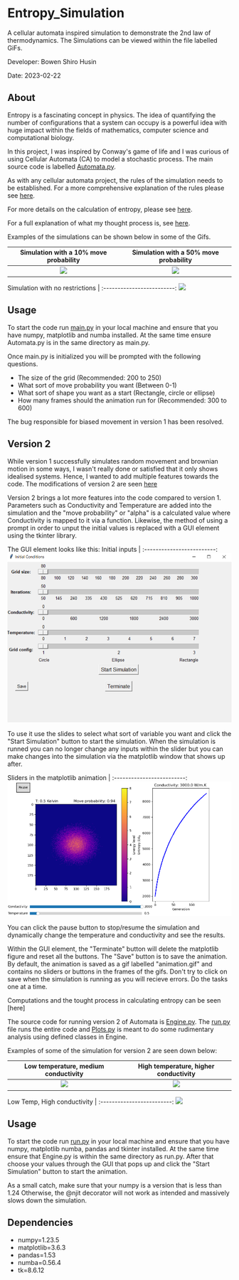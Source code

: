# Entropy_Simulation
A cellular automata inspired simulation to demonstrate the 2nd law of thermodynamics. 
The Simulations can be viewed within the file labelled GiFs. 

Developer: Bowen Shiro Husin

Date: 2023-02-22

## About
Entropy is a fascinating concept in physics. The idea of quantifying the number of configurations that a system can occupy is a powerful idea with huge impact within the fields of mathematics, computer science and computational biology. 

In this project, I was inspired by Conway's game of life and I was curious of using Cellular Automata (CA) to model a stochastic process. The main source code is labelled [Automata.py](https://github.com/ShiroHusin/Entropy_Simulation/blob/main/Code/Automata.py).

As with any cellular automata project, the rules of the simulation needs to be established. For a more comprehensive explanation of the rules please see [here](https://github.com/ShiroHusin/Entropy_Simulation/blob/main/rules.md).

For more details on the calculation of entropy, please see [here](https://github.com/ShiroHusin/Entropy_Simulation/blob/main/Entropy_Computation.pdf).

For a full explanation of what my thought process is, see [here](https://github.com/ShiroHusin/Entropy_Simulation/blob/main/Thoughts.pdf).

Examples of the simulations can be shown below in some of the Gifs. 

Simulation with a 10% move probability  |  Simulation with a 50% move probability |  
:-------------------------:|:-------------------------:|
![](https://github.com/ShiroHusin/Entropy_Simulation/blob/main/GiFs/Entropy_alpha%3D10%25.gif)  |  ![](https://github.com/ShiroHusin/Entropy_Simulation/blob/main/GiFs/Entropy_alpha%3D50%25.gif)| 


Simulation with no restrictions |
:-------------------------:
![](https://github.com/ShiroHusin/Entropy_Simulation/blob/main/GiFs/Entropy_alpha%3D100%25.gif)

## Usage 
To start the code run [main.py](https://github.com/ShiroHusin/Entropy_Simulation/blob/main/Code/main.py) in your local machine and ensure that you have numpy, matplotlib and numba installed. 
At the same time ensure Automata.py is in the same directory as main.py.

Once main.py is initialized you will be prompted with the following questions.
 - The size of the grid (Recommended: 200 to 250)
 - What sort of move probability you want (Between 0-1)
 - What sort of shape you want as a start (Rectangle, circle or ellipse)
 - How many frames should the animation run for (Recommended: 300 to 600) 

The bug responsible for biased movement in version 1 has been resolved.

## Version 2 
While version 1 successfully simulates random movement and brownian motion in some ways, I wasn't really done or satisfied that it only shows idealised systems. Hence, I wanted to add multiple features towards the code. The modifications of version 2 are seen [here](https://github.com/ShiroHusin/Entropy_Simulation/blob/main/Rules.md)

Version 2 brings a lot more features into the code compared to version 1. Parameters such as Conductivity and Temperature are added into the simulation and the "move probability" or "alpha" is a calculated value where Conductivity is mapped to it via a function. Likewise, the method of using a prompt in order to unput the initial values is replaced with a GUI element using the tkinter library. 

The GUI element looks like this: 
Initial inputs |
:-------------------------:
![](https://github.com/ShiroHusin/Entropy_Simulation/blob/main/GiFs/GUI.png)

To use it use the slides to select what sort of variable you want and click the "Start Simulation" button to start the simulation. When the simulation is runned you can no longer change any inputs within the slider but you can make changes into the simulation via the matplotlib window that shows up after. 

Sliders in the matplotlib animation |
:-------------------------:
![](https://github.com/ShiroHusin/Entropy_Simulation/blob/main/GiFs/Slider_example.png)

You can click the pause button to stop/resume the simulation and dynamically change the temperature and conductivity and see the results. 

Within the GUI element, the "Terminate" button will delete the matplotlib figure and reset all the buttons. The "Save" button is to save the animation. By default, the animation is saved as a gif labelled "animation.gif" and contains no sliders or buttons in the frames of the gifs. Don't try to click on save when the simulation is running as you will recieve errors. Do the tasks one at a time. 

Computations and the tought process in calculating entropy can be seen [here]

The source code for running version 2 of Automata is [Engine.py](https://github.com/ShiroHusin/Entropy_Simulation/blob/main/Code%20Version%202/Engine.py). The [run.py](https://github.com/ShiroHusin/Entropy_Simulation/blob/main/Code%20Version%202/run.py) file runs the entire code and [Plots.py](https://github.com/ShiroHusin/Entropy_Simulation/blob/main/Code%20Version%202/Plots.py) is meant to do some rudimentary analysis using defined classes in Engine.

Examples of some of the simulation for version 2 are seen down below: 

Low temperature, medium conductivity  |  High temperature, higher conductivity |  
:-------------------------:|:-------------------------:|
![](https://github.com/ShiroHusin/Entropy_Simulation/blob/main/GiFs/animation_2.gif)  |  ![](https://github.com/ShiroHusin/Entropy_Simulation/blob/main/GiFs/animation_3.gif)| 


Low Temp, High conductivity |
:-------------------------:
![](https://github.com/ShiroHusin/Entropy_Simulation/blob/main/GiFs/animation_1.gif)
## Usage 
To start the code run [run.py](https://github.com/ShiroHusin/Entropy_Simulation/blob/main/Code%20Version%202/run.py) in your local machine and ensure that you have numpy, matplotlib numba, pandas and tkinter installed.
At the same time ensure that Engine.py is within the same directory as run.py. After that choose your values through the GUI that pops up and click the "Start Simulation" button to start the animation. 

As a small catch, make sure that your numpy is a version that is less than 1.24 Otherwise, the @njit decorator will not work as intended and massively slows down the simulation. 
 
## Dependencies
- numpy=1.23.5
- matplotlib=3.6.3
- pandas=1.53
- numba=0.56.4
- tk=8.6.12
